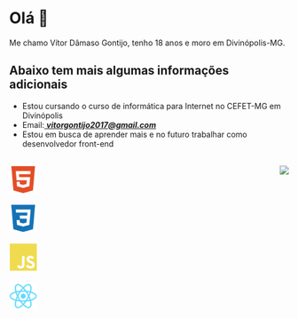 <h1>Olá 👋</h1>
<div>
  Me chamo Vítor Dâmaso Gontijo, tenho 18 anos e moro em Divinópolis-MG.
</div>

<h2>Abaixo tem mais algumas informações adicionais</h2>
<ul>
  <li>Estou cursando o curso de informática para Internet no CEFET-MG em Divinópolis</li>
  <li>Email:<a href = "mailto:vitorgontijo2017@gmail.com"> <b><i>vitorgontijo2017@gmail.com</i></b></a></li>
  <li>Estou em busca de aprender mais e no futuro trabalhar como desenvolvedor front-end</li>
</ul><br>

<div>
<img height = "300px" align = "right" src = "https://github-readme-stats.vercel.app/api/top-langs/?username=gontijoVitor&layout=donut&theme=dracula"/>
</div>

<div align = "left">
  <img class="html" aling = "center" alt = "VitoHTML" width = "50" height = "50" src = "https://github.com/devicons/devicon/blob/master/icons/html5/html5-plain.svg"> <br><br>
  <img class="css" aling = "center" alt = "VitoCSS" width = "50" height = "50" src = "https://github.com/devicons/devicon/blob/master/icons/css3/css3-plain.svg"> <br><br>
  <img class="javascript" aling = "center" alt = "VitoJS" width = "50" height = "50" src = "https://github.com/devicons/devicon/blob/master/icons/javascript/javascript-plain.svg"> <br><br>
  <img class="react" aling = "center" alt = "VitoREACT" width = "50" height = "50" src = "https://github.com/devicons/devicon/blob/master/icons/react/react-original.svg">
</div>

